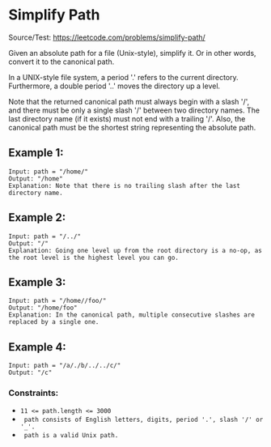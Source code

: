 # Simplify Path
Source/Test: https://leetcode.com/problems/simplify-path/

Given an absolute path for a file (Unix-style), simplify it. Or in other words, convert it to the canonical path.

In a UNIX-style file system, a period '.' refers to the current directory. Furthermore, a double period '..' moves the directory up a level.

Note that the returned canonical path must always begin with a slash '/', and there must be only a single slash '/' between two directory names. The last directory name (if it exists) must not end with a trailing '/'. Also, the canonical path must be the shortest string representing the absolute path.

## Example 1:

```
Input: path = "/home/"
Output: "/home"
Explanation: Note that there is no trailing slash after the last directory name.
```

## Example 2:
```
Input: path = "/../"
Output: "/"
Explanation: Going one level up from the root directory is a no-op, as the root level is the highest level you can go.
```

## Example 3:
```
Input: path = "/home//foo/"
Output: "/home/foo"
Explanation: In the canonical path, multiple consecutive slashes are replaced by a single one.
```

## Example 4:
```
Input: path = "/a/./b/../../c/"
Output: "/c"
```

### Constraints:

- ``` 11 <= path.length <= 3000 ```
- ``` path consists of English letters, digits, period '.', slash '/' or '_'.```
- ``` path is a valid Unix path.```